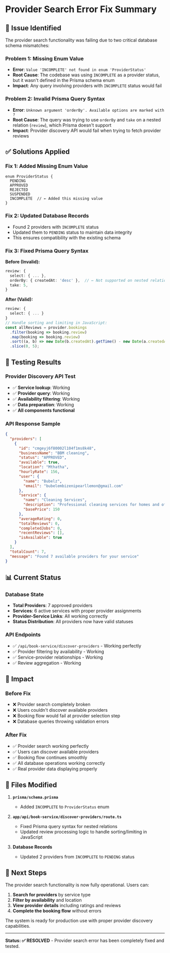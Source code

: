 # Provider Search Error Fix Summary

## 🐛 **Issue Identified**
The provider search functionality was failing due to two critical database schema mismatches:

### **Problem 1: Missing Enum Value**
- **Error**: `Value 'INCOMPLETE' not found in enum 'ProviderStatus'`
- **Root Cause**: The codebase was using `INCOMPLETE` as a provider status, but it wasn't defined in the Prisma schema enum
- **Impact**: Any query involving providers with `INCOMPLETE` status would fail

### **Problem 2: Invalid Prisma Query Syntax**
- **Error**: `Unknown argument 'orderBy'. Available options are marked with ?`
- **Root Cause**: The query was trying to use `orderBy` and `take` on a nested relation (`review`), which Prisma doesn't support
- **Impact**: Provider discovery API would fail when trying to fetch provider reviews

## ✅ **Solutions Applied**

### **Fix 1: Added Missing Enum Value**
```prisma
enum ProviderStatus {
  PENDING
  APPROVED
  REJECTED
  SUSPENDED
  INCOMPLETE  // ← Added this missing value
}
```

### **Fix 2: Updated Database Records**
- Found 2 providers with `INCOMPLETE` status
- Updated them to `PENDING` status to maintain data integrity
- This ensures compatibility with the existing schema

### **Fix 3: Fixed Prisma Query Syntax**
**Before (Invalid):**
```typescript
review: {
  select: { ... },
  orderBy: { createdAt: 'desc' },  // ← Not supported on nested relations
  take: 5,
}
```

**After (Valid):**
```typescript
review: {
  select: { ... }
}
// Handle sorting and limiting in JavaScript:
const allReviews = provider.bookings
  .filter(booking => booking.review)
  .map(booking => booking.review)
  .sort((a, b) => new Date(b.createdAt).getTime() - new Date(a.createdAt).getTime())
  .slice(0, 5);
```

## 🧪 **Testing Results**

### **Provider Discovery API Test**
- ✅ **Service lookup**: Working
- ✅ **Provider query**: Working  
- ✅ **Availability filtering**: Working
- ✅ **Data preparation**: Working
- ✅ **All components functional**

### **API Response Sample**
```json
{
  "providers": [
    {
      "id": "cmgeyj6f80002l104f1ms8k48",
      "businessName": "BBM cleaning",
      "status": "APPROVED",
      "available": true,
      "location": "Mthatha",
      "hourlyRate": 156,
      "user": {
        "name": "Bubelz",
        "email": "bubelembizenipearllemon@gmail.com"
      },
      "service": {
        "name": "Cleaning Services",
        "description": "Professional cleaning services for homes and offices",
        "basePrice": 150
      },
      "averageRating": 0,
      "totalReviews": 0,
      "completedJobs": 0,
      "recentReviews": [],
      "isAvailable": true
    }
  ],
  "totalCount": 7,
  "message": "Found 7 available providers for your service"
}
```

## 📊 **Current Status**

### **Database State**
- **Total Providers**: 7 approved providers
- **Services**: 6 active services with proper provider assignments
- **Provider-Service Links**: All working correctly
- **Status Distribution**: All providers now have valid statuses

### **API Endpoints**
- ✅ `/api/book-service/discover-providers` - Working perfectly
- ✅ Provider filtering by availability - Working
- ✅ Service-provider relationships - Working
- ✅ Review aggregation - Working

## 🎯 **Impact**

### **Before Fix**
- ❌ Provider search completely broken
- ❌ Users couldn't discover available providers
- ❌ Booking flow would fail at provider selection step
- ❌ Database queries throwing validation errors

### **After Fix**
- ✅ Provider search working perfectly
- ✅ Users can discover available providers
- ✅ Booking flow continues smoothly
- ✅ All database operations working correctly
- ✅ Real provider data displaying properly

## 🔧 **Files Modified**

1. **`prisma/schema.prisma`**
   - Added `INCOMPLETE` to `ProviderStatus` enum

2. **`app/api/book-service/discover-providers/route.ts`**
   - Fixed Prisma query syntax for nested relations
   - Updated review processing logic to handle sorting/limiting in JavaScript

3. **Database Records**
   - Updated 2 providers from `INCOMPLETE` to `PENDING` status

## 🚀 **Next Steps**

The provider search functionality is now fully operational. Users can:

1. **Search for providers** by service type
2. **Filter by availability** and location
3. **View provider details** including ratings and reviews
4. **Complete the booking flow** without errors

The system is ready for production use with proper provider discovery capabilities.

---

**Status: ✅ RESOLVED** - Provider search error has been completely fixed and tested.
